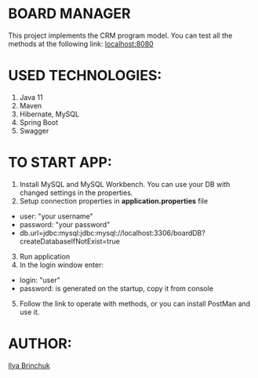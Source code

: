 BOARD MANAGER
======
This project implements the CRM program model.
You can test all the methods at the following link:
[localhost:8080](http://localhost:8080/swagger-ui.html#/)

USED TECHNOLOGIES:
======
1. Java 11
2. Maven
3. Hibernate, MySQL
4. Spring Boot
5. Swagger

TO START APP:
====== 
1. Install MySQL and MySQL Workbench.
   You can use your DB with changed settings in the properties.
2. Setup connection properties in **application.properties** file
* user: "your username"
* password: "your password"
* db.url=jdbc:mysql:jdbc:mysql://localhost:3306/boardDB?createDatabaseIfNotExist=true
3. Run application
4. In the login window enter:
* login: "user"
* password: is generated on the startup, copy it from console
5. Follow the link to operate with methods,
   or you can install PostMan and use it.
  
AUTHOR:
======
[Ilya Brinchuk](https://github.com/Ilya-brinchuk)
